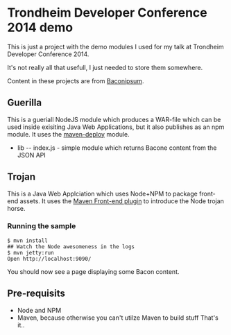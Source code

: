 # Trondheim Developer Conference 2014 demo

This is just a project with the demo modules I used for my talk at Trondheim Developer Conference 2014.

It's not really all that usefull, I just needed to store them somewhere.

Content in these projects are from [Baconipsum](http://baconipsum.com/).

## Guerilla
This is a gueriall NodeJS module which produces a WAR-file which can be used inside exisiting Java Web Applications, but it also publishes as an npm module. It uses the [maven-deploy](https://www.npmjs.org/package/maven-deploy) module.

- lib
-- index.js - simple module which returns Bacone content from the JSON API

## Trojan
This is a Java Web Applciation which uses Node+NPM to package front-end assets.
It uses the [Maven Front-end plugin](https://github.com/eirslett/frontend-maven-plugin) to introduce the Node trojan horse.

### Running the sample

	$ mvn install
	## Watch the Node awesomeness in the logs
	$ mvn jetty:run
	Open http://localhost:9090/

You should now see a page displaying some Bacon content.

## Pre-requisits
- Node and NPM
- Maven, because otherwise you can't utilze Maven to build stuff
That's it..